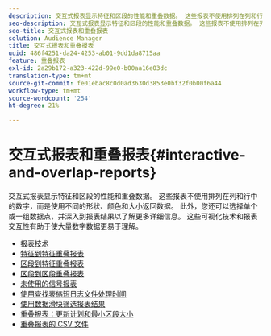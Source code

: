 ```yaml
---
description: 交互式报表显示特征和区段的性能和重叠数据。 这些报表不使用排列在列和行中的数字，而是使用不同的形状、颜色和大小返回数据。 此外，您还可以选择单个或一组数据点，并深入到报表结果以了解更多详细信息。 这些可视化技术和报表交互性有助于使大量数字数据更易于理解。
seo-description: 交互式报表显示特征和区段的性能和重叠数据。 这些报表不使用排列在列和行中的数字，而是使用不同的形状、颜色和大小返回数据。 此外，您还可以选择单个或一组数据点，并深入到报表结果以了解更多详细信息。 这些可视化技术和报表交互性有助于使大量数字数据更易于理解。
seo-title: 交互式报表和重叠报表
solution: Audience Manager
title: 交互式报表和重叠报表
uuid: 486f4251-da24-4253-ab01-9dd1da8715aa
feature: 重叠报表
exl-id: 2a29b172-a323-422d-99e0-b00aa16e03dc
translation-type: tm+mt
source-git-commit: fe01ebac8c0d0ad3630d3853e0bf32f0b00f6a44
workflow-type: tm+mt
source-wordcount: '254'
ht-degree: 21%

---
```


# 交互式报表和重叠报表{#interactive-and-overlap-reports}

交互式报表显示特征和区段的性能和重叠数据。 这些报表不使用排列在列和行中的数字，而是使用不同的形状、颜色和大小返回数据。 此外，您还可以选择单个或一组数据点，并深入到报表结果以了解更多详细信息。 这些可视化技术和报表交互性有助于使大量数字数据更易于理解。

+ [报表技术](interactive-report-technology.md)
+ [特征到特征重叠报表](trait-trait-overlap-report.md)
+ [区段到特征重叠报表](segment-trait-overlap-report.md)
+ [区段到区段重叠报表](segment-segment-overlap-report.md)
+ [未使用的信号报表](unused-signals.md)
+ [使用查找表缩短日志文件处理时间](lookup-tables.md)
+ [使用数据滑块筛选报表结果](data-sliders.md)
+ [重叠报表：更新计划和最小区段大小](overlap-minimum-segment-size.md)
+ [重叠报表的 CSV 文件](overlap-csv-files.md)

<!-- 

c_dynamic_reports.xml

 -->
